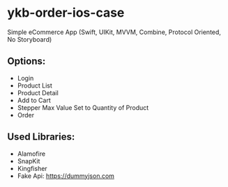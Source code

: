 # ykb-order-ios-case
Simple eCommerce App (Swift, UIKit, MVVM, Combine, Protocol Oriented, No Storyboard)

## Options:
- Login
- Product List
- Product Detail
- Add to Cart
- Stepper Max Value Set to Quantity of Product
- Order

## Used Libraries:
- Alamofire
- SnapKit
- Kingfisher
- Fake Api: https://dummyjson.com
